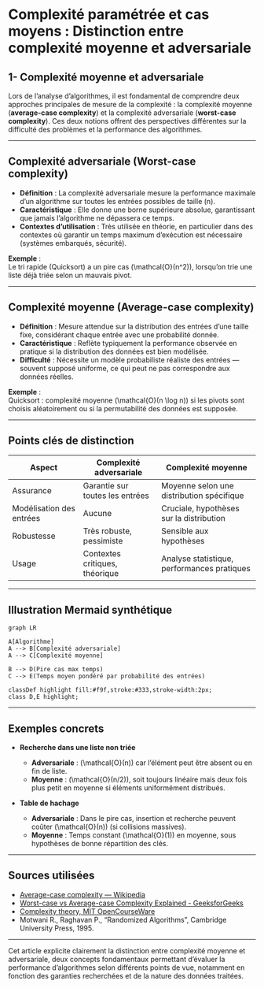 # Complexité paramétrée et cas moyens : Distinction entre complexité moyenne et adversariale

## 1- Complexité moyenne et adversariale

Lors de l’analyse d’algorithmes, il est fondamental de comprendre deux approches principales de mesure de la complexité : la complexité moyenne (**average-case complexity**) et la complexité adversariale (**worst-case complexity**). Ces deux notions offrent des perspectives différentes sur la difficulté des problèmes et la performance des algorithmes.

---

## Complexité adversariale (Worst-case complexity)

- **Définition** : La complexité adversariale mesure la performance maximale d’un algorithme sur toutes les entrées possibles de taille \(n\).  
- **Caractéristique** : Elle donne une borne supérieure absolue, garantissant que jamais l’algorithme ne dépassera ce temps.  
- **Contextes d’utilisation** : Très utilisée en théorie, en particulier dans des contextes où garantir un temps maximum d’exécution est nécessaire (systèmes embarqués, sécurité).  

**Exemple** :  
Le tri rapide (Quicksort) a un pire cas \(\mathcal{O}(n^2)\), lorsqu’on trie une liste déjà triée selon un mauvais pivot.

---

## Complexité moyenne (Average-case complexity)

- **Définition** : Mesure attendue sur la distribution des entrées d’une taille fixe, considérant chaque entrée avec une probabilité donnée.  
- **Caractéristique** : Reflète typiquement la performance observée en pratique si la distribution des données est bien modélisée.  
- **Difficulté** : Nécessite un modèle probabiliste réaliste des entrées — souvent supposé uniforme, ce qui peut ne pas correspondre aux données réelles.  

**Exemple** :  
Quicksort : complexité moyenne \(\mathcal{O}(n \log n)\) si les pivots sont choisis aléatoirement ou si la permutabilité des données est supposée.

---

## Points clés de distinction

| Aspect                  | Complexité adversariale   | Complexité moyenne           |
|-------------------------|--------------------------|-----------------------------|
| Assurance              | Garantie sur toutes les entrées | Moyenne selon une distribution spécifique   |
| Modélisation des entrées | Aucune                    | Cruciale, hypothèses sur la distribution |
| Robustesse              | Très robuste, pessimiste | Sensible aux hypothèses     |
| Usage                   | Contextes critiques, théorique | Analyse statistique, performances pratiques |

---

## Illustration Mermaid synthétique

```mermaid
graph LR

A[Algorithme]
A --> B[Complexité adversariale]
A --> C[Complexité moyenne]

B --> D(Pire cas max temps)
C --> E(Temps moyen pondéré par probabilité des entrées)

classDef highlight fill:#f9f,stroke:#333,stroke-width:2px;
class D,E highlight;
```

---

## Exemples concrets

- **Recherche dans une liste non triée**

  - **Adversariale** : \(\mathcal{O}(n)\) car l’élément peut être absent ou en fin de liste.  
  - **Moyenne** : \(\mathcal{O}(n/2)\), soit toujours linéaire mais deux fois plus petit en moyenne si éléments uniformément distribués.

- **Table de hachage**

  - **Adversariale** : Dans le pire cas, insertion et recherche peuvent coûter \(\mathcal{O}(n)\) (si collisions massives).  
  - **Moyenne** : Temps constant \(\mathcal{O}(1)\) en moyenne, sous hypothèses de bonne répartition des clés.

---

## Sources utilisées

- [Average-case complexity — Wikipedia](https://en.wikipedia.org/wiki/Average-case_complexity)  
- [Worst-case vs Average-case Complexity Explained - GeeksforGeeks](https://www.geeksforgeeks.org/worst-average-and-amortized-analysis/)  
- [Complexity theory, MIT OpenCourseWare](https://ocw.mit.edu/courses/electrical-engineering-and-computer-science/6-840j-computational-complexity-theory-fall-2005/lecture-notes/)  
- Motwani R., Raghavan P., “Randomized Algorithms”, Cambridge University Press, 1995.

---

Cet article explicite clairement la distinction entre complexité moyenne et adversariale, deux concepts fondamentaux permettant d’évaluer la performance d’algorithmes selon différents points de vue, notamment en fonction des garanties recherchées et de la nature des données traitées.